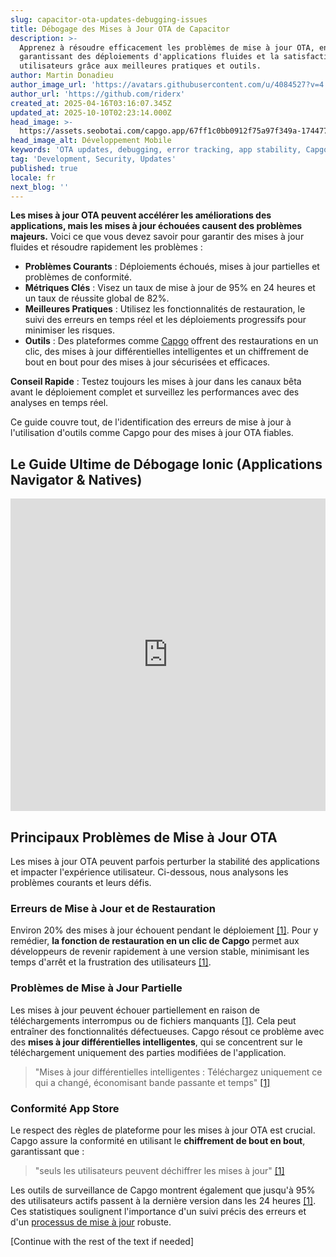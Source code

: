```yaml
---
slug: capacitor-ota-updates-debugging-issues
title: Débogage des Mises à Jour OTA de Capacitor
description: >-
  Apprenez à résoudre efficacement les problèmes de mise à jour OTA, en
  garantissant des déploiements d'applications fluides et la satisfaction des
  utilisateurs grâce aux meilleures pratiques et outils.
author: Martin Donadieu
author_image_url: 'https://avatars.githubusercontent.com/u/4084527?v=4'
author_url: 'https://github.com/riderx'
created_at: 2025-04-16T03:16:07.345Z
updated_at: 2025-10-10T02:23:14.000Z
head_image: >-
  https://assets.seobotai.com/capgo.app/67ff1c0bb0912f75a97f349a-1744775417719.jpg
head_image_alt: Développement Mobile
keywords: 'OTA updates, debugging, error tracking, app stability, Capgo'
tag: 'Development, Security, Updates'
published: true
locale: fr
next_blog: ''
---
```

**Les mises à jour OTA peuvent accélérer les améliorations des applications, mais les mises à jour échouées causent des problèmes majeurs.** Voici ce que vous devez savoir pour garantir des mises à jour fluides et résoudre rapidement les problèmes :

-   **Problèmes Courants** : Déploiements échoués, mises à jour partielles et problèmes de conformité.
-   **Métriques Clés** : Visez un taux de mise à jour de 95% en 24 heures et un taux de réussite global de 82%.
-   **Meilleures Pratiques** : Utilisez les fonctionnalités de restauration, le suivi des erreurs en temps réel et les déploiements progressifs pour minimiser les risques.
-   **Outils** : Des plateformes comme [Capgo](https://capgo.app/) offrent des restaurations en un clic, des mises à jour différentielles intelligentes et un chiffrement de bout en bout pour des mises à jour sécurisées et efficaces.

**Conseil Rapide** : Testez toujours les mises à jour dans les canaux bêta avant le déploiement complet et surveillez les performances avec des analyses en temps réel.

Ce guide couvre tout, de l'identification des erreurs de mise à jour à l'utilisation d'outils comme Capgo pour des mises à jour OTA fiables.

## Le Guide Ultime de Débogage Ionic (Applications Navigator & Natives)

<iframe src="https://www.youtube.com/embed/akh6V6Yw1lw" aria-label="YouTube video player" frameborder="0" allow="accelerometer; autoplay; clipboard-write; encrypted-media; gyroscope; picture-in-picture; web-share" referrerpolicy="strict-origin-when-cross-origin" style="width: 100%; height: 500px;" allowfullscreen></iframe>

## Principaux Problèmes de Mise à Jour OTA

Les mises à jour OTA peuvent parfois perturber la stabilité des applications et impacter l'expérience utilisateur. Ci-dessous, nous analysons les problèmes courants et leurs défis.

### Erreurs de Mise à Jour et de Restauration

Environ 20% des mises à jour échouent pendant le déploiement [\[1\]](https://capgo.app/). Pour y remédier, **la fonction de restauration en un clic de Capgo** permet aux développeurs de revenir rapidement à une version stable, minimisant les temps d'arrêt et la frustration des utilisateurs [\[1\]](https://capgo.app/).

### Problèmes de Mise à Jour Partielle

Les mises à jour peuvent échouer partiellement en raison de téléchargements interrompus ou de fichiers manquants [\[1\]](https://capgo.app/). Cela peut entraîner des fonctionnalités défectueuses. Capgo résout ce problème avec des **mises à jour différentielles intelligentes**, qui se concentrent sur le téléchargement uniquement des parties modifiées de l'application.

> "Mises à jour différentielles intelligentes : Téléchargez uniquement ce qui a changé, économisant bande passante et temps" [\[1\]](https://capgo.app/)

### Conformité App Store

Le respect des règles de plateforme pour les mises à jour OTA est crucial. Capgo assure la conformité en utilisant le **chiffrement de bout en bout**, garantissant que :

> "seuls les utilisateurs peuvent déchiffrer les mises à jour" [\[1\]](https://capgo.app/)

Les outils de surveillance de Capgo montrent également que jusqu'à 95% des utilisateurs actifs passent à la dernière version dans les 24 heures [\[1\]](https://capgo.app/). Ces statistiques soulignent l'importance d'un suivi précis des erreurs et d'un [processus de mise à jour](https://capgo.app/docs/plugin/cloud-mode/manual-update/) robuste.

[Continue with the rest of the text if needed]
